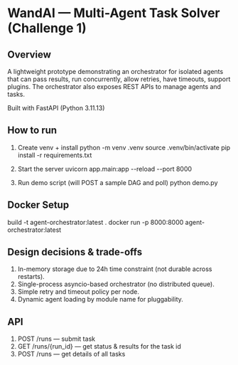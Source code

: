 # WandAI — Multi-Agent Task Solver (Challenge 1)

## Overview

A lightweight prototype demonstrating an orchestrator for isolated agents that can pass results, run concurrently, allow retries, have timeouts, support plugins. The orchestrator also exposes REST APIs to manage agents and tasks.

Built with FastAPI (Python 3.11.13)

## How to run

1. Create venv + install
python -m venv .venv
source .venv/bin/activate
pip install -r requirements.txt

2. Start the server
uvicorn app.main:app --reload --port 8000

3. Run demo script (will POST a sample DAG and poll)
python demo.py

## Docker Setup

build -t agent-orchestrator:latest .
docker run -p 8000:8000 agent-orchestrator:latest

## Design decisions & trade-offs

1. In-memory storage due to 24h time constraint (not durable across restarts).
2. Single-process asyncio-based orchestrator (no distributed queue).
3. Simple retry and timeout policy per node.
4. Dynamic agent loading by module name for pluggability.

## API

1. POST /runs — submit task
2. GET /runs/{run_id} — get status & results for the task id
3. POST /runs — get details of all tasks
